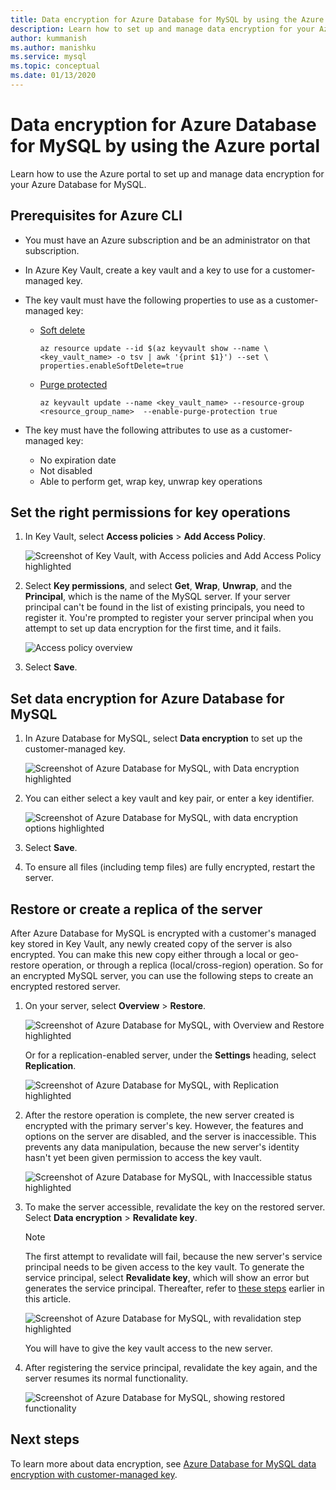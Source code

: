 ```yaml
---
title: Data encryption for Azure Database for MySQL by using the Azure portal
description: Learn how to set up and manage data encryption for your Azure Database for MySQL by using the Azure portal.
author: kummanish
ms.author: manishku
ms.service: mysql
ms.topic: conceptual
ms.date: 01/13/2020
---
```


# Data encryption for Azure Database for MySQL by using the Azure portal

Learn how to use the Azure portal to set up and manage data encryption for your Azure Database for MySQL.

## Prerequisites for Azure CLI

* You must have an Azure subscription and be an administrator on that subscription.
* In Azure Key Vault, create a key vault and a key to use for a customer-managed key.
* The key vault must have the following properties to use as a customer-managed key:
  * [Soft delete](../key-vault/key-vault-ovw-soft-delete.md)

    ```azurecli-interactive
    az resource update --id $(az keyvault show --name \ <key_vault_name> -o tsv | awk '{print $1}') --set \ properties.enableSoftDelete=true
    ```

  * [Purge protected](../key-vault/key-vault-ovw-soft-delete.md#purge-protection)

    ```azurecli-interactive
    az keyvault update --name <key_vault_name> --resource-group <resource_group_name>  --enable-purge-protection true
    ```

* The key must have the following attributes to use as a customer-managed key:
  * No expiration date
  * Not disabled
  * Able to perform get, wrap key, unwrap key operations

## Set the right permissions for key operations

1. In Key Vault, select **Access policies** > **Add Access Policy**.

   ![Screenshot of Key Vault, with Access policies and Add Access Policy highlighted](media/concepts-data-access-and-security-data-encryption/show-access-policy-overview.png)

2. Select **Key permissions**, and select **Get**, **Wrap**, **Unwrap**, and the **Principal**, which is the name of the MySQL server. If your server principal can't be found in the list of existing principals, you need to register it. You're prompted to register your server principal when you attempt to set up data encryption for the first time, and it fails.

   ![Access policy overview](media/concepts-data-access-and-security-data-encryption/access-policy-wrap-unwrap.png)

3. Select **Save**.

## Set data encryption for Azure Database for MySQL

1. In Azure Database for MySQL, select **Data encryption** to set up the customer-managed key.

   ![Screenshot of Azure Database for MySQL, with Data encryption highlighted](media/concepts-data-access-and-security-data-encryption/data-encryption-overview.png)

2. You can either select a key vault and key pair, or enter a key identifier.

   ![Screenshot of Azure Database for MySQL, with data encryption options highlighted](media/concepts-data-access-and-security-data-encryption/setting-data-encryption.png)

3. Select **Save**.

4. To ensure all files (including temp files) are fully encrypted, restart the server.

## Restore or create a replica of the server

After Azure Database for MySQL is encrypted with a customer's managed key stored in Key Vault, any newly created copy of the server is also encrypted. You can make this new copy either through a local or geo-restore operation, or through a replica (local/cross-region) operation. So for an encrypted MySQL server, you can use the following steps to create an encrypted restored server.

1. On your server, select **Overview** > **Restore**.

   ![Screenshot of Azure Database for MySQL, with Overview and Restore highlighted](media/concepts-data-access-and-security-data-encryption/show-restore.png)

   Or for a replication-enabled server, under the **Settings** heading, select **Replication**.

   ![Screenshot of Azure Database for MySQL, with Replication highlighted](media/concepts-data-access-and-security-data-encryption/mysql-replica.png)

2. After the restore operation is complete, the new server created is encrypted with the primary server's key. However, the features and options on the server are disabled, and the server is inaccessible. This prevents any data manipulation, because the new server's identity hasn't yet been given permission to access the key vault.

   ![Screenshot of Azure Database for MySQL, with Inaccessible status highlighted](media/concepts-data-access-and-security-data-encryption/show-restore-data-encryption.png)

3. To make the server accessible, revalidate the key on the restored server. Select **Data encryption** > **Revalidate key**.

   > [!NOTE]
   > The first attempt to revalidate will fail, because the new server's service principal needs to be given access to the key vault. To generate the service principal, select **Revalidate key**, which will show an error but generates the service principal. Thereafter, refer to [these steps](#set-the-right-permissions-for-key-operations) earlier in this article.

   ![Screenshot of Azure Database for MySQL, with revalidation step highlighted](media/concepts-data-access-and-security-data-encryption/show-revalidate-data-encryption.png)

   You will have to give the key vault access to the new server.

4. After registering the service principal, revalidate the key again, and the server resumes its normal functionality.

   ![Screenshot of Azure Database for MySQL, showing restored functionality](media/concepts-data-access-and-security-data-encryption/restore-successful.png)

## Next steps

 To learn more about data encryption, see [Azure Database for MySQL data encryption with customer-managed key](concepts-data-encryption-mysql.md).
